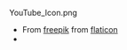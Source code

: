 

YouTube_Icon.png
* From [freepik](https://www.flaticon.com/authors/freepik) from [flaticon](http://flaticon.com/)
* 